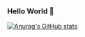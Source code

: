 ### Hello World 👋

[![Anurag's GitHub stats](https://github-readme-stats.vercel.app/api?username=taeho0888&theme=dracula)](https://github.com/anuraghazra/github-readme-stats)

<!--
**taeho0888/taeho0888** is a ✨ _special_ ✨ repository because its `README.md` (this file) appears on your GitHub profile.

Here are some ideas to get you started:

- 🔭 I’m currently working on ...
- 🌱 I’m currently learning ...
- 👯 I’m looking to collaborate on ...
- 🤔 I’m looking for help with ...
- 💬 Ask me about ...
- 📫 How to reach me: ...
- 😄 Pronouns: ...
- ⚡ Fun fact: ...
-->
